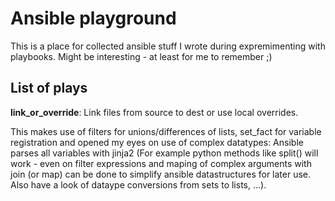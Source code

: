 Ansible playground
==================

This is a place for collected ansible stuff I wrote during expremimenting with playbooks. Might be interesting - at least for me to remember ;)


List of plays
-------------

**link_or_override**: 
Link files from source to dest or use local overrides.

This makes use of filters for unions/differences of lists, set_fact for variable registration and opened my eyes on use of complex datatypes: Ansible parses all variables with jinja2 (For example python methods like split() will work - even on filter expressions and maping of complex arguments with join (or map) can be done to simplify ansible datastructures for later use. Also have a look of dataype conversions from sets to lists, ...).
